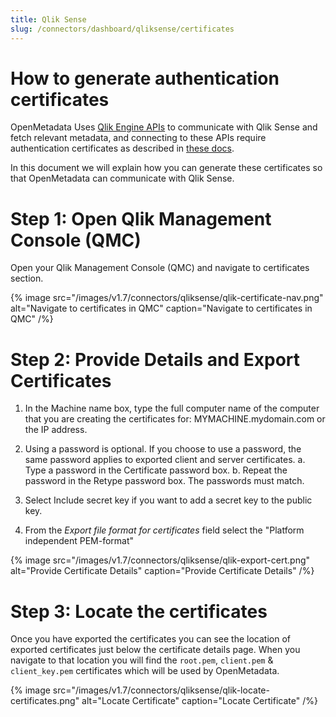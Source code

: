 ```yaml
---
title: Qlik Sense
slug: /connectors/dashboard/qliksense/certificates
---
```


# How to generate authentication certificates

OpenMetadata Uses [Qlik Engine APIs](https://help.qlik.com/en-US/sense-developer/May2023/Subsystems/EngineAPI/Content/Sense_EngineAPI/introducing-engine-API.htm) to communicate with Qlik Sense and fetch relevant metadata, and connecting to these APIs require authentication certificates as described in [these docs](https://help.qlik.com/en-US/sense-developer/May2023/Subsystems/EngineAPI/Content/Sense_EngineAPI/GettingStarted/connecting-to-engine-api.htm).


In this document we will explain how you can generate these certificates so that OpenMetadata can communicate with Qlik Sense.


# Step 1: Open Qlik Management Console (QMC)

Open your Qlik Management Console (QMC) and navigate to certificates section.

{% image
  src="/images/v1.7/connectors/qliksense/qlik-certificate-nav.png"
  alt="Navigate to certificates in QMC"
  caption="Navigate to certificates in QMC"
 /%}

# Step 2: Provide Details and Export Certificates

1. In the Machine name box, type the full computer name of the computer that you are creating the certificates for: MYMACHINE.mydomain.com or the IP address.

2. Using a password is optional. If you choose to use a password, the same password applies to exported client and server certificates.
    a. Type a password in the Certificate password box.
    b. Repeat the password in the Retype password box.
    The passwords must match.

3. Select Include secret key if you want to add a secret key to the public key.

4. From the *Export file format for certificates* field select the "Platform independent PEM-format"

{% image
  src="/images/v1.7/connectors/qliksense/qlik-export-cert.png"
  alt="Provide Certificate Details"
  caption="Provide Certificate Details"
 /%}


# Step 3: Locate the certificates

Once you have exported the certificates you can see the location of exported certificates just below the certificate details page. When you navigate to that location you will find the `root.pem`, `client.pem` & `client_key.pem` certificates which will be used by OpenMetadata.

{% image
  src="/images/v1.7/connectors/qliksense/qlik-locate-certificates.png"
  alt="Locate Certificate"
  caption="Locate Certificate"
 /%}